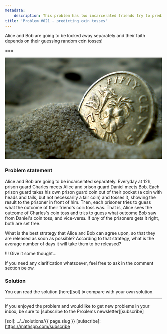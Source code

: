 ```yaml
---
metadata:
    description: This problem has two incarcerated friends try to predict coin tosses.
title: 'Problem #021 - predicting coin tosses'
---
```


Alice and Bob are going to be locked away separately and their faith depends on their guessing random coin tosses!

===

![A coin half buried in the sand.](coin-in-sand.jpg "Photo by Mark Normand from FreeImages")

### Problem statement

Alice and Bob are going to be incarcerated separately. Everyday at 12h, prison guard Charles meets Alice and prison guard Daniel meets Bob. Each prison guard takes his own prison guard coin out of their pocket (a coin with heads and tails, but not necessarily a fair coin) and tosses it, showing the result to the prisoner in front of him. Then, each prisoner tries to guess what the outcome of their friend's coin toss was. That is, Alice sees the outcome of Charles's coin toss and tries to guess what outcome Bob saw from Daniel's coin toss, and vice-versa. If *any* of the prisoners gets it right, both are set free.

What is the best strategy that Alice and Bob can agree upon, so that they are released as soon as possible? According to that strategy, what is the average number of days it will take them to be released?

!!! Give it some thought...

If you need any clarification whatsoever, feel free to ask in the comment section below.

### Solution

You can read the solution [here][sol] to compare with your own solution.

---

If you enjoyed the problem and would like to get new problems in your inbox, be sure to [subscribe to the Problems newsletter][subscribe]

[sol]: ../../solutions/{{ page.slug }}
[subscribe]: https://mathspp.com/subscribe
